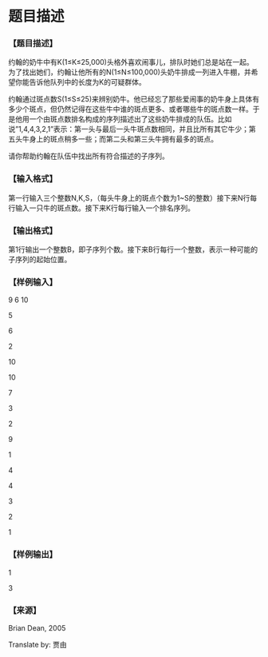# 题目描述


<h3>
【题目描述】
</h3>
<p>
约翰的奶牛中有K(1≤K≤25,000)头格外喜欢闹事儿，排队时她们总是站在一起。为了找出她们，约翰让他所有的N(1≤N≤100,000)头奶牛排成一列进入牛棚，并希望你能告诉他队列中的长度为K的可疑群体。
</p>
<p>
约翰通过斑点数S(1≤S≤25)来辨别奶牛。他已经忘了那些爱闹事的奶牛身上具体有多少个斑点，但仍然记得在这些牛中谁的斑点更多、或者哪些牛的斑点数一样。于是他用一个由斑点数排名构成的序列描述出了这些奶牛排成的队伍。比如说”1,4,4,3,2,1”表示：第一头与最后一头牛斑点数相同，并且比所有其它牛少；第五头牛身上的斑点稍多一些；而第二头和第三头牛拥有最多的斑点。
</p>
<p>
请你帮助约翰在队伍中找出所有符合描述的子序列。
</p>
<h3>
【输入格式】
</h3>
<p>
第一行输入三个整数N,K,S，（每头牛身上的斑点个数为1~S的整数）接下来N行每行输入一只牛的斑点数。接下来K行每行输入一个排名序列。
</p>
<h3>
【输出格式】
</h3>
<p>
第1行输出一个整数B，即子序列个数。接下来B行每行一个整数，表示一种可能的子序列的起始位置。
</p>
<h3>
【样例输入】
</h3>
<p>
9 6 10
</p>
<p>
5
</p>
<p>
6
</p>
<p>
2
</p>
<p>
10
</p>
<p>
10
</p>
<p>
7
</p>
<p>
3
</p>
<p>
2
</p>
<p>
9
</p>
<p>
1
</p>
<p>
4
</p>
<p>
4
</p>
<p>
3
</p>
<p>
2
</p>
<p>
1
</p>
<h3>
【样例输出】
</h3>
<p>
1
</p>
<p>
3
</p>
<h3>
【来源】
</h3>
<p>
Brian Dean, 2005
</p>
<p>
Translate by: 贾由
</p>
